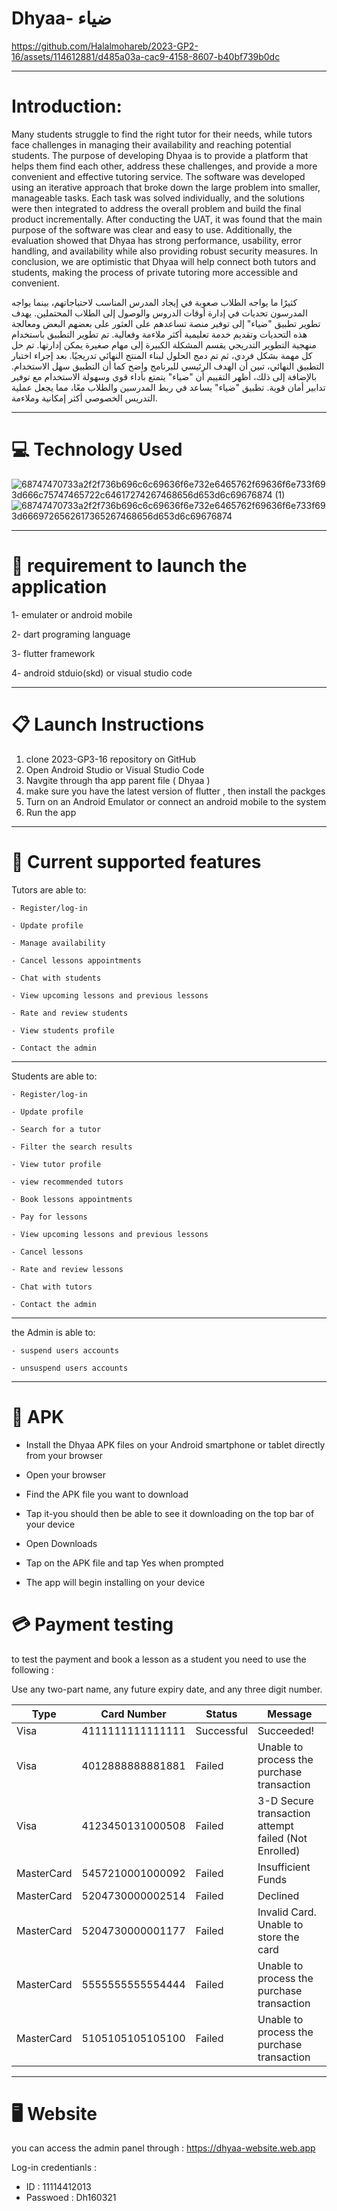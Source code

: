 # Dhyaa- ضياء




https://github.com/Halalmohareb/2023-GP2-16/assets/114612881/d485a03a-cac9-4158-8607-b40bf739b0dc




-----------------------------------------------------------------------------------------------------------------------------------------------------
# Introduction:

Many students struggle to find the right tutor for their needs, while tutors face challenges in managing their availability and reaching potential students. The purpose of developing Dhyaa is to provide a platform that helps them find each other, address these challenges, and provide a more convenient and effective tutoring service. 
The software was developed using an iterative approach that broke down the large problem into smaller, manageable tasks. Each task was solved individually, and the solutions were then integrated to address the overall problem and build the final product incrementally. 
After conducting the UAT, it was found that the main purpose of the software was clear and easy to use. Additionally, the evaluation showed that Dhyaa has strong performance, usability, error handling, and availability while also providing robust security measures. 
In conclusion, we are optimistic that Dhyaa will help connect both tutors and students, making the process of private tutoring more accessible and convenient.



كثيرًا ما يواجه الطلاب صعوبة في إيجاد المدرس المناسب لاحتياجاتهم، بينما يواجه المدرسون تحديات في إدارة أوقات الدروس والوصول إلى الطلاب المحتملين. يهدف تطوير تطبيق "ضياء" إلى توفير منصة تساعدهم على العثور على بعضهم البعض ومعالجة هذه التحديات وتقديم خدمة تعليمية أكثر ملاءمة وفعالية. 
تم تطوير التطبيق باستخدام منهجية التطوير التدريجي يقسم المشكلة الكبيرة إلى مهام صغيرة يمكن إدارتها. تم حل كل مهمة بشكل فردي، ثم تم دمج الحلول لبناء المنتج النهائي تدريجيًا. 
بعد إجراء اختبار التطبيق النهائي، تبين أن الهدف الرئيسي للبرنامج واضح كما أن التطبيق سهل الاستخدام. بالإضافة إلى ذلك، أظهر التقييم أن "ضياء" يتمتع بأداء قوي وسهولة الاستخدام مع توفير تدابير أمان قوية.
  تطبيق "ضياء" يساعد في ربط المدرسين والطلاب معًا، مما يجعل عملية التدريس الخصوصي أكثر إمكانية وملاءمة.



-----------------------------------------------------------------------------------------------------------------------------------------------------
# 💻 Technology Used

![68747470733a2f2f736b696c6c69636f6e732e6465762f69636f6e733f693d666c75747465722c64617274267468656d653d6c69676874 (1)](https://github.com/Halalmohareb/2023-GP2-16/assets/114612881/3e3f48b9-a154-4c59-a812-321d775f9889) 
![68747470733a2f2f736b696c6c69636f6e732e6465762f69636f6e733f693d6669726562617365267468656d653d6c69676874](https://github.com/Halalmohareb/2023-GP2-16/assets/114612881/91906d4e-ff22-4600-b41e-572ddb3ee09d)


-----------------------------------------------------------------------------------------------------------------------------------------------------
# 🔘 requirement to launch the application

1-  emulater or android mobile

2- dart programing language

3- flutter framework

4- android stduio(skd) or visual studio code

---------------------------------------------------------------------------------------------------------------------------------------------
# 📋 Launch Instructions

1. clone 2023-GP3-16 repository on GitHub 
2. Open Android Studio or Visual Studio Code
3. Navgite through tha app parent file ( Dhyaa ) 
4. make sure you have the latest version of flutter , then install the packges
5. Turn on an Android Emulator or connect an android mobile to the system 
6. Run the app


-----------------------------------------------------------------------------------------------------------------------------------------------------
# 📱 Current supported features 

Tutors are able to:

    - Register/log-in
 
    - Update profile
 
    - Manage availability
     
    - Cancel lessons appointments 
    
    - Chat with students 
    
    - View upcoming lessons and previous lessons 
    
    - Rate and review students 
    
    - View students profile 
    
    - Contact the admin
 
------------------------------

Students are able to:

    - Register/log-in
 
    - Update profile
 
    - Search for a tutor
    
    - Filter the search results
 
    - View tutor profile
    
    - view recommended tutors 
    
    - Book lessons appointments 
    
    - Pay for lessons 
    
    - View upcoming lessons and previous lessons 
    
    - Cancel lessons 
  
    - Rate and review lessons 
    
    - Chat with tutors 
    
    - Contact the admin
    
 ------------------------------
 
the Admin is able to:
 
    - suspend users accounts 
    
    - unsuspend users accounts 

    
---------------------------------------------------------------------------------------------------------------------------------------------
# 📱 APK
 
 - Install the Dhyaa APK files on your Android smartphone or tablet directly from your browser 
 
 - Open your browser
 
 - Find the APK file you want to download 
 
 - Tap it-you should then be able to see it downloading on the top bar of your device 
 
 - Open Downloads 
 
 - Tap on the APK file and tap Yes when prompted 

- The app will begin installing on your device

# 💳 Payment testing 

to test the payment and book a lesson as a student you need to use the following :

Use any two-part name, any future expiry date, and any three digit number.

| Type | Card Number | Status | Message |
|---|---|---|---|
| Visa | 4111111111111111 | Successful | Succeeded! |
| Visa | 4012888888881881 | Failed | Unable to process the purchase transaction |
| Visa | 4123450131000508 | Failed | 3-D Secure transaction attempt failed (Not Enrolled) |
| MasterCard | 5457210001000092 | Failed | Insufficient Funds |
| MasterCard | 5204730000002514 | Failed | Declined |
| MasterCard | 5204730000001177 | Failed | Invalid Card. Unable to store the card |
| MasterCard | 5555555555554444 | Failed | Unable to process the purchase transaction |
| MasterCard | 5105105105105100 | Failed | Unable to process the purchase transaction |



---------------------------------------------------------------------------------------------------------------------------------------------------

# 🖥 Website 

you can access the admin panel through : https://dhyaa-website.web.app 

Log-in credentianls : 
- ID : 11114412013
- Passwoed : Dh160321
